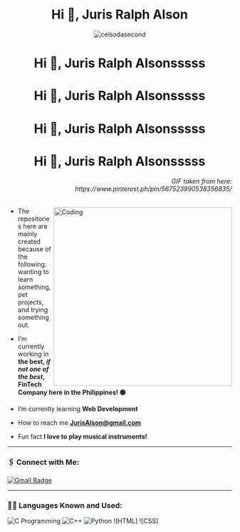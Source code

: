 <h1 align="center">Hi 👋, Juris Ralph Alson</h1>
<p align="center"> <img src="https://komarev.com/ghpvc/?username=celsodasecond&label=Profile%20views&color=blueviolet&style=flat" alt="celsodasecond" /> </p>



<h1 align="center">Hi 👋, Juris Ralph Alsonsssss</h1>

<h1 align="center">Hi 👋, Juris Ralph Alsonsssss</h1>

<h1 align="center">Hi 👋, Juris Ralph Alsonsssss</h1>

<h1 align="center">Hi 👋, Juris Ralph Alsonsssss</h1>

<h6 align="right"> GIF taken from here:<br>https://www.pinterest.ph/pin/567523990538356835/</h6>
<img align="right" alt="Coding" width="400" src="https://i.pinimg.com/originals/e4/26/70/e426702edf874b181aced1e2fa5c6cde.gif">

- The repositories here are mainly created because of the following: wanting to learn something, pet projects, and trying something out.

- I’m currently working in **the best, ___if not one of the best___, FinTech Company here in the Philippines! 🟢**

- I’m currently learning **Web Development**

- How to reach me **JurisAlson@gmail.com**

- Fun fact **I love to play musical instruments!**

<hr>

<h3 align="left">🖇️ Connect with Me:</h3>

[![Gmail Badge](https://img.shields.io/badge/-celsodelcastilloii@gmail.com-c14438?style=flat-square&logo=Gmail&logoColor=white&link=mailto:celsodelcastilloii@gmail.com)](mailto:celsodelcastilloii@gmail.com)

<hr>

<h3 align="left">👩‍💻 Languages Known and Used:</h3>

![C Programming](https://img.shields.io/badge/C-00599C?style=for-the-badge&logo=c&logoColor=white)
![C++](https://img.shields.io/badge/SQL-00758F?style=for-the-badge&logo=sql&logoColor=blue)
![Python](https://img.shields.io/badge/Python-FFD43B?style=for-the-badge&logo=python&logoColor=blue)
![HTML]
![CSS]
